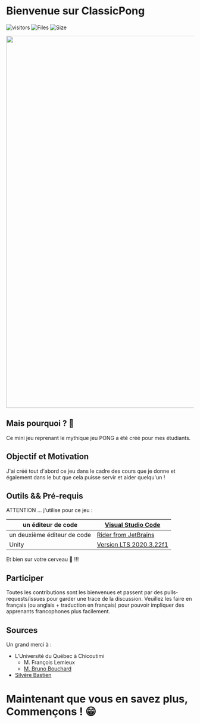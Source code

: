 # Bienvenue sur ClassicPong

![visitors](https://visitor-badge.glitch.me/badge?page_id=aiola13)
![Files](https://img.shields.io/github/directory-file-count/Aiola13/ClassicPong?style=flat-square)
![Size](https://img.shields.io/github/repo-size/Aiola13/ClassicPong?style=flat-square)

<p><img width="1000" src="https://img.shields.io/badge/unity-%23000000.svg?style=for-the-badge&logo=unity&logoColor=white"></p>

## Mais pourquoi ? 🤔

Ce mini jeu reprenant le mythique jeu PONG a été créé pour mes étudiants.

## Objectif et Motivation

J'ai créé tout d'abord ce jeu dans le cadre des cours que je donne et également dans le but que cela puisse servir et aider quelqu'un !

## Outils && Pré-requis

ATTENTION ... j'utilise pour ce jeu :

| un éditeur de code            | [Visual Studio Code](https://code.visualstudio.com)  |
| ----------------------------- | --------------------------------------------------- |
| un deuxième éditeur de code    | [Rider from JetBrains](https://www.jetbrains.com/fr-fr/rider/)                                           |
| Unity  | [Version LTS 2020.3.22f1](https://unity3d.com/fr/unity/qa/lts-releases)                                  |

Et bien sur votre cerveau 🧠 !!!

## Participer

Toutes les contributions sont les bienvenues et passent par des pulls-requests/issues pour garder une trace de la discussion. Veuillez les faire en français (ou anglais + traduction en français) pour pouvoir impliquer des apprenants francophones plus facilement.

## Sources

Un grand merci à :

- L'Université du Québec à Chicoutimi
    - M. François Lemieux
    - [M. Bruno Bouchard](https://www.uqac.ca/portfolio/brunobouchard/)
- [Silvère Bastien](https://www.ville-arles.fr/mairie/conseil-municipal/les-elus/silvere-bastien.php)

# Maintenant que vous en savez plus, Commençons ! 😁